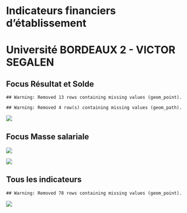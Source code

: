 Indicateurs financiers d’établissement
================

# Université BORDEAUX 2 - VICTOR SEGALEN

## Focus Résultat et Solde

    ## Warning: Removed 13 rows containing missing values (geom_point).

    ## Warning: Removed 4 row(s) containing missing values (geom_path).

![](université_bordeaux_2___victor_segalen_files/figure-gfm/etab.focus-1.png)<!-- -->

## Focus Masse salariale

![](université_bordeaux_2___victor_segalen_files/figure-gfm/etab.focus.ms.et.pfe-1.png)<!-- -->

![](université_bordeaux_2___victor_segalen_files/figure-gfm/etab.focus.ms.vs.pfe-1.png)<!-- -->

## Tous les indicateurs

    ## Warning: Removed 78 rows containing missing values (geom_point).

![](université_bordeaux_2___victor_segalen_files/figure-gfm/etab-1.png)<!-- -->
